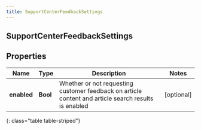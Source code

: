 ```yaml
---
title: SupportCenterFeedbackSettings
---
```

## SupportCenterFeedbackSettings

## Properties

|Name | Type | Description | Notes|
|------------ | ------------- | ------------- | -------------|
| **enabled** | **Bool** | Whether or not requesting customer feedback on article content and article search results is enabled | [optional] |
{: class="table table-striped"}


